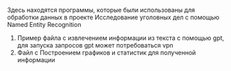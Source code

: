 Здесь находятся программы, которые были использованы для обработки данных в проекте Исследование уголовных дел с помощью Named Entity Recognition

1) Пример файла с извлечением информации из текста с помощью gpt, для запуска запросов gpt может потребоваться vpn
2) Файл с Построением графиков и статистик для полученной информации
